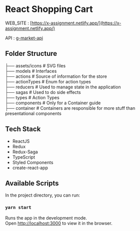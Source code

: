 #  React Shopping Cart

WEB_SITE : [https://x-assignment.netlify.app/](https://x-assignment.netlify.app/)

API : [g-market-api](https://github.com/xhuseyin/x-assignment-api)

<!-- API_URL : [https://getir-fake-api.herokuapp.com/](https://getir-fake-api.herokuapp.com/) -->

## Folder Structure 

├── assets/icons        # SVG files<br>
├── models              # Interfaces  
├── actions             # Source of information for the store<br>
├── actionTypes         # Enum for action types<br>
├── reducers            # Used to manage state in the application<br>
├── sagas               # Used to do side effects<br>
├── types               # Action Types<br>
├── components          # Only for a Container guide<br>
├── container           # Containers are responsible for more stuff than presentational components<br>

## Tech Stack

- ReactJS
- Redux
- Redux-Saga
- TypeScript
- Styled Components
- create-react-app

## Available Scripts

In the project directory, you can run:

### `yarn start`

Runs the app in the development mode.\
Open [http://localhost:3000](http://localhost:3000) to view it in the browser.


